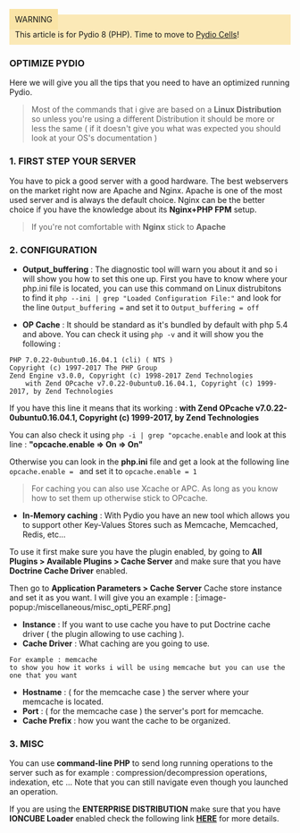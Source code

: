 <div style="background-color: #fbe9b7;font-size: 14px;">
<span style="background-color: #fae4a6;padding: 10px;">WARNING</span>
<span style="padding: 10px;display: inline-block;">This article is for Pydio 8 (PHP). Time to move to <a href="https://pydio.com/en/docs/administration-guides">Pydio Cells</a>!</span>
</div>

### OPTIMIZE PYDIO
Here we will give you all the tips that you need to have an optimized running Pydio.

> Most of the commands that i give are based on a **Linux Distribution** so unless you're using a different Distribution it should be more or less the same ( if it doesn't give you what was expected you should look at your OS's documentation )

### 1. FIRST STEP YOUR SERVER
You have to pick a good server with a good hardware. The best webservers on the market right now are Apache and Nginx. Apache is one of the most used server and is always the default choice. Nginx can be the better choice if you have the knowledge about its **Nginx+PHP FPM** setup.

>If you're not comfortable with **Nginx** stick to **Apache**

### 2. CONFIGURATION
+ **Output_buffering** : The diagnostic tool will warn you about it and so i will show you how to set this one up.
First you have to know where your php.ini file is located, you can use this command on Linux distrubitons to find it `php --ini | grep "Loaded Configuration File:"`
and look for the line `Output_buffering =`
and set it to `Output_buffering = off`

+ **OP Cache** : It should be standard as it's bundled by default with php 5.4 and above.
You can check it using `php -v` and it will show you the following :
```
PHP 7.0.22-0ubuntu0.16.04.1 (cli) ( NTS )
Copyright (c) 1997-2017 The PHP Group
Zend Engine v3.0.0, Copyright (c) 1998-2017 Zend Technologies
    with Zend OPcache v7.0.22-0ubuntu0.16.04.1, Copyright (c) 1999-2017, by Zend Technologies
```
If you have this line it means that its working :
**with Zend OPcache v7.0.22-0ubuntu0.16.04.1, Copyright (c) 1999-2017, by Zend Technologies** 

You can also check it using `php -i | grep "opcache.enable`
and look at this line : **"opcache.enable => On => On"**

Otherwise you can look in the **php.ini** file and get a look at the following line `opcache.enable = `
and set it to `opcache.enable = 1`

>For caching you can also use Xcache or APC. As long as you know how to set them up otherwise stick to OPcache.

+ **In-Memory caching** : With Pydio you have an new tool which allows you to support other Key-Values Stores such as Memcache, Memcached, Redis, etc...

To use it first make sure you have the plugin enabled, by going to **All Plugins > Available Plugins > Cache Server** and make sure that you have **Doctrine Cache Driver** enabled.

Then go to **Application Parameters > Cache Server** Cache store instance and set it as you want.
I will give you an example : 
[:image-popup:/miscellaneous/misc_opti_PERF.png]

+ **Instance** : If you want to use cache you have to put Doctrine cache driver ( the plugin allowing to use caching ).
+ **Cache Driver** : What caching are you going to use.
```
For example : memcache
to show you how it works i will be using memcache but you can use the one that you want
```
+ **Hostname** : ( for the memcache case ) the server where your memcache is located.
+ **Port** : ( for the memcache case ) the server's port for memcache.
+ **Cache Prefix** : how you want the cache to be organized.

### 3. MISC

You can use **command-line PHP** to send long running operations to the server such as for example : compression/decompression operations, indexation, etc ...
Note that you can still navigate even though you launched an operation.

If you are using the **ENTERPRISE DISTRIBUTION** make sure that you have **IONCUBE Loader** enabled check the following link **[HERE](https://pydio.com/en/docs/v8/troubleshooting)** for more details.